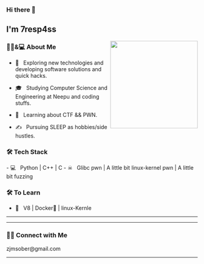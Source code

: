 ### Hi there 👋<h2> I'm 7resp4ss</h2>

<img align='right' src="https://media.giphy.com/media/M9gbBd9nbDrOTu1Mqx/giphy.gif" width="230">

<h3> 👨🏻&💻 About Me </h3>

- 🤔 &nbsp; Exploring new technologies and developing software solutions and quick hacks.

- 🎓 &nbsp; Studying Computer Science and Engineering at Neepu and coding stuffs.

- 🌱 &nbsp; Learning about CTF && PWN.

- ✍️ &nbsp; Pursuing SLEEP as hobbies/side hustles.



<h3>🛠 Tech Stack</h3>
- 💻 &nbsp; Python | C++ | C 
- ☠ &nbsp; Glibc pwn | A little bit linux-kernel pwn | A little bit fuzzing 

<!--

- 🔧 &nbsp; Git | Markdown 

-->



<h3>🛠 To Learn</h3>

- 🔧 &nbsp; V8 | Docker🐳 | linux-Kernle

<hr>

<hr>



<h3> 🤝🏻 Connect with Me </h3>
zjmsober@gmail.com
</p>

<hr>

<!--
**7resp4ss/7resp4ss** is a ✨ _special_ ✨ repository because its `README.md` (this file) appears on your GitHub profile.

Here are some ideas to get you started:

- 🔭 I’m currently working on ...
- 🌱 I’m currently learning ...
- 👯 I’m looking to collaborate on ...
- 🤔 I’m looking for help with ...
- 💬 Ask me about ...
- 📫 How to reach me: ...
- 😄 Pronouns: ...
- ⚡ Fun fact: ...
-->

